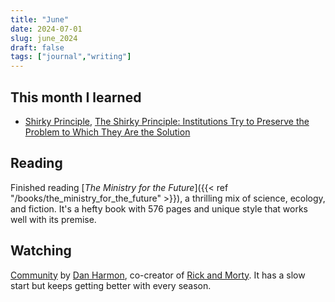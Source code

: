 ```yaml
---
title: "June"
date: 2024-07-01
slug: june_2024
draft: false
tags: ["journal","writing"]
---
```


## This month I learned

- [Shirky Principle](https://en.wikipedia.org/wiki/Clay_Shirky#Shirky_principle), [The Shirky Principle: Institutions Try to Preserve the Problem to Which They Are the Solution](https://effectiviology.com/shirky-principle/)

## Reading

Finished reading [_The Ministry for the Future_]({{< ref "/books/the_ministry_for_the_future" >}}), a thrilling mix of science, ecology, and fiction. It's a hefty book with 576 pages and unique style that works well with its premise.

## Watching

[Community](https://en.wikipedia.org/wiki/Community_(TV_series)) by [Dan Harmon](https://en.wikipedia.org/wiki/Dan_Harmon), co-creator of [Rick and Morty](https://en.wikipedia.org/wiki/Rick_and_Morty). It has a slow start but keeps getting better with every season.

